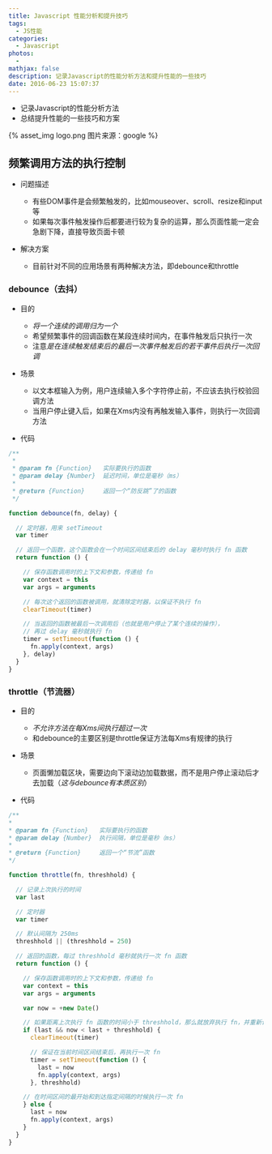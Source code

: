 ```yaml
---
title: Javascript 性能分析和提升技巧
tags:
  - JS性能
categories:
  - Javascript
photos:
  - 
mathjax: false
description: 记录Javascript的性能分析方法和提升性能的一些技巧
date: 2016-06-23 15:07:37
---
```


* 记录Javascript的性能分析方法
* 总结提升性能的一些技巧和方案

{% asset_img logo.png 图片来源：google %}

<!--more-->

## 频繁调用方法的执行控制
* 问题描述
    * 有些DOM事件是会频繁触发的，比如mouseover、scroll、resize和input等
    * 如果每次事件触发操作后都要进行较为复杂的运算，那么页面性能一定会急剧下降，直接导致页面卡顿

* 解决方案
    * 目前针对不同的应用场景有两种解决方法，即debounce和throttle

### debounce（去抖）
* 目的
    * *将一个连续的调用归为一个*
    * 希望频繁事件的回调函数在某段连续时间内，在事件触发后只执行一次
    * 注意*是在连续触发结束后的最后一次事件触发后的若干事件后执行一次回调*

* 场景
    * 以文本框输入为例，用户连续输入多个字符停止前，不应该去执行校验回调方法
    * 当用户停止键入后，如果在Xms内没有再触发输入事件，则执行一次回调方法

* 代码

```javascript
/**
 *
 * @param fn {Function}   实际要执行的函数
 * @param delay {Number}  延迟时间，单位是毫秒（ms）
 *
 * @return {Function}     返回一个“防反跳”了的函数
 */

function debounce(fn, delay) {

  // 定时器，用来 setTimeout
  var timer

  // 返回一个函数，这个函数会在一个时间区间结束后的 delay 毫秒时执行 fn 函数
  return function () {

    // 保存函数调用时的上下文和参数，传递给 fn
    var context = this
    var args = arguments

    // 每次这个返回的函数被调用，就清除定时器，以保证不执行 fn
    clearTimeout(timer)

    // 当返回的函数被最后一次调用后（也就是用户停止了某个连续的操作），
    // 再过 delay 毫秒就执行 fn
    timer = setTimeout(function () {
      fn.apply(context, args)
    }, delay)
  }
}
```
### throttle（节流器）
* 目的
    * *不允许方法在每Xms间执行超过一次*
    * 和debounce的主要区别是throttle保证方法每Xms有规律的执行

* 场景
    * 页面懒加载区块，需要边向下滚动边加载数据，而不是用户停止滚动后才去加载（*这与debounce有本质区别*）

* 代码

```javascript
/**
*
* @param fn {Function}   实际要执行的函数
* @param delay {Number}  执行间隔，单位是毫秒（ms）
*
* @return {Function}     返回一个“节流”函数
*/

function throttle(fn, threshhold) {

  // 记录上次执行的时间
  var last

  // 定时器
  var timer

  // 默认间隔为 250ms
  threshhold || (threshhold = 250)

  // 返回的函数，每过 threshhold 毫秒就执行一次 fn 函数
  return function () {

    // 保存函数调用时的上下文和参数，传递给 fn
    var context = this
    var args = arguments

    var now = +new Date()

    // 如果距离上次执行 fn 函数的时间小于 threshhold，那么就放弃执行 fn，并重新计时
    if (last && now < last + threshhold) {
      clearTimeout(timer)

      // 保证在当前时间区间结束后，再执行一次 fn
      timer = setTimeout(function () {
        last = now
        fn.apply(context, args)
      }, threshhold)

    // 在时间区间的最开始和到达指定间隔的时候执行一次 fn
    } else {
      last = now
      fn.apply(context, args)
    }
  }
}
```